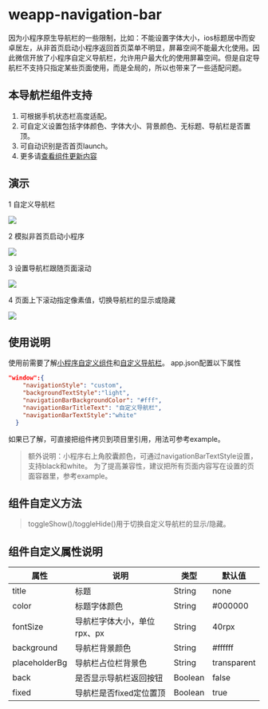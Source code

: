# weapp-navigation-bar

因为小程序原生导航栏的一些限制，比如：不能设置字体大小，ios标题居中而安卓居左，从非首页启动小程序返回首页菜单不明显，屏幕空间不能最大化使用。因此微信开放了小程序自定义导航栏，允许用户最大化的使用屏幕空间。但是自定导航栏不支持只指定某些页面使用，而是全局的，所以也带来了一些适配问题。
## 本导航栏组件支持
1. 可根据手机状态栏高度适配。
2. 可自定义设置包括字体颜色、字体大小、背景颜色、无标题、导航栏是否置顶。
3. 可自动识别是否首页launch。
4. 更多请[查看组件更新内容](https://github.com/mulook/weapp-navigation-bar/blob/master/CHANGELOG.md)

## 演示
1 自定义导航栏

   <img widt="375" src="https://raw.githubusercontent.com/mulook/weapp-navigation-bar/master/assets/example1.gif">

2 模拟非首页启动小程序

   <img widt="375" src="https://raw.githubusercontent.com/mulook/weapp-navigation-bar/master/assets/example2.gif">

3 设置导航栏跟随页面滚动

   <img widt="375" src="https://raw.githubusercontent.com/mulook/weapp-navigation-bar/master/assets/example3.gif">

4 页面上下滚动指定像素值，切换导航栏的显示或隐藏

   <img widt="375" src="https://raw.githubusercontent.com/mulook/weapp-navigation-bar/master/assets/example4.gif">
   
## 使用说明
使用前需要了解[小程序自定义组件](https://developers.weixin.qq.com/miniprogram/dev/framework/custom-component/)和[自定义导航栏](https://developers.weixin.qq.com/miniprogram/dev/framework/config.html#window)。
app.json配置以下属性
``` json
"window":{
    "navigationStyle": "custom",
    "backgroundTextStyle":"light",
    "navigationBarBackgroundColor": "#fff",
    "navigationBarTitleText": "自定义导航栏",
    "navigationBarTextStyle":"white"
  }
```
如果已了解，可直接把组件拷贝到项目里引用，用法可参考example。
> 额外说明：小程序右上角胶囊颜色，可通过navigationBarTextStyle设置，支持black和white。
> 为了提高兼容性，建议把所有页面内容写在设置的页面容器里，参考example。
## 组件自定义方法
> toggleShow()/toggleHide()用于切换自定义导航栏的显示/隐藏。
## 组件自定义属性说明
| 属性          | 说明                        | 类型    | 默认值      |
| ------------- | --------------------------- | ------- | ----------- |
| title         | 标题                        | String  | none        |
| color         | 标题字体颜色                | String  | #000000     |
| fontSize      | 导航栏字体大小，单位rpx、px | String  | 40rpx       |
| background    | 导航栏背景颜色              | String  | #ffffff     |
| placeholderBg | 导航栏占位栏背景色          | String  | transparent |
| back          | 是否显示导航栏返回按钮      | Boolean | false       |
| fixed         | 导航栏是否fixed定位置顶     | Boolean | true        |
